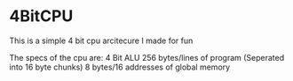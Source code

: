 # 4BitCPU
This is a simple 4 bit cpu arcitecure I made for fun

The specs of the cpu are:
4 Bit ALU
256 bytes/lines of program (Seperated into 16 byte chunks)
8 bytes/16 addresses of global memory
